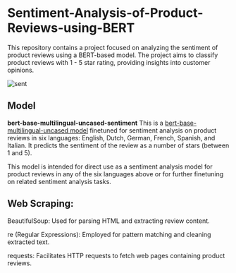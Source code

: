 # Sentiment-Analysis-of-Product-Reviews-using-BERT

This repository contains a project focused on analyzing the sentiment of product reviews using a BERT-based model. The project aims to classify product reviews with 1 - 5 star rating, providing insights into customer opinions.

![sent](https://github.com/MininduLiyanage/Sentiment-Analysis-of-Product-Reviews-using-BERT/assets/73852035/25a169b6-58f3-488b-8ade-023d39612da4)


## Model

**bert-base-multilingual-uncased-sentiment**
This is a [bert-base-multilingual-uncased model](https://huggingface.co/nlptown/bert-base-multilingual-uncased-sentiment?text=mehh) finetuned for sentiment analysis on product reviews in six languages: English, Dutch, German, French, Spanish, and Italian. It predicts the sentiment of the review as a number of stars (between 1 and 5).

This model is intended for direct use as a sentiment analysis model for product reviews in any of the six languages above or for further finetuning on related sentiment analysis tasks.


## Web Scraping:

BeautifulSoup: Used for parsing HTML and extracting review content.

re (Regular Expressions): Employed for pattern matching and cleaning extracted text.

requests: Facilitates HTTP requests to fetch web pages containing product reviews.

